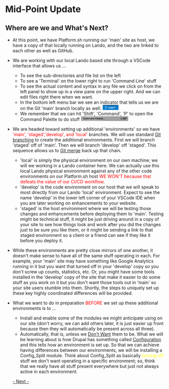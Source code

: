 
# Mid-Point Update

## Where are we and What's Next?

- At this point, we have Platform.sh running our 'main' site as host, we have a copy of that locally running on Lando, and the two are linked to each other as well as GitHub.<br>

- We are working with our local Lando based site through a VSCode interface that allows us …<br>
  - To see the sub-directories and file list on the left<br>
  - To see a 'Terminal' on the lower right to run 'Command Line' stuff<br>
  - To see the actual content and syntax in any file we click on from the left panel to show up in a view pane on the upper right.  And we can edit files right there when we want.<br>
  - In the bottom left menu bar we see an indicator that tells us we are on the Git 'main' branch locally as well. <img src="../cicd/captures/midpoint1.png"  width="50"><br> 
  - We remember that we can hit 'Shift', 'Command', 'P' to open the Command Palette to do stuff <img src="../cicd/captures/midpoint2.png"  width="150"><br> 

- We are headed toward setting up additional 'environments' so we have <font color=red>'main', 'staged','develop', and 'local'</font> branches.  We will use standard [Git branching](https://git-scm.com/book/en/v2/Git-Branching-Branches-in-a-Nutshell) to create the additional environments.  First we will branch 'staged' off of 'main'.  Then we will branch 'develop' off 'staged'.  This sequence allows us to [Git merge](https://git-scm.com/docs/git-merge) back up that chain. 
  - 'local' is simply the physical environment on our own machine; we will we working in a Lando container here.  We can actually use this local Lando physical environment against any of the other code environments on our Platform.sh host <font color=red>WE WON'T because that defeats the value of our CI/CD workflow</font>.<br> 
  - 'develop' is the code environment on our host that we will speak to most directly from our Lando 'local' environment.  Expect to see the name 'develop' in the lower left corner of your VSCode IDE when you are later working on enhancements to your website.<br> 
  - 'staged' is the host environment where we will be testing those changes and enhancements before deploying them to 'main'.  Testing might be technical stuff, it might be just driving around in a copy of your site to see how things look and work after you did the changes just to be sure you like them, or it might be sending a link to that staged environment so a client or a friend can see if they like it before you deploy it.<br> 

- While these environments are pretty close mirrors of one another, it doesn't make sense to have all of the same stuff operating in each.  For example, your 'main' site may have something like Google Analytics running in it but you want that turned off in your 'develop' copy so you don't screw up counts, statistics, etc.  Or, you might have some tools installed in the 'develop' copy of the site that make it easier to do some stuff as you work on it but you don't want those tools out in 'main' so your site users stumble into them.  Shortly, the steps to uniquely set up these key highly coordinated differences will be provided.<br>

- What we want to do in preparation <font color=red>BEFORE</font> we set up these additional environments is to …<br>
  - Install and enable some of the modules we might anticipate using on our site (don't worry, we can add others later, it is just easier up front because then they will automatically be present across all three).<br>
  - Automatically, that is, unless we <u>Don't Want</u> them to be.  What we will be learning about is how Drupal has something called [Configuration](https://mikemadison.net/blog/2020/6/26/drupal-configuration-introduction) and this tells how an environment is set up.  So that we can achieve having differences between our environments, we will be installing a Config_Split module.  Think about Config_Split as basically <font color=yellow> turning off </font> stuff we don't want operating in a specific environment; so, think that we really have all stuff present everywhere but just not always active in each environment.<br> 

  
  [- Next -](../cicd/basebeforesplit.md)
